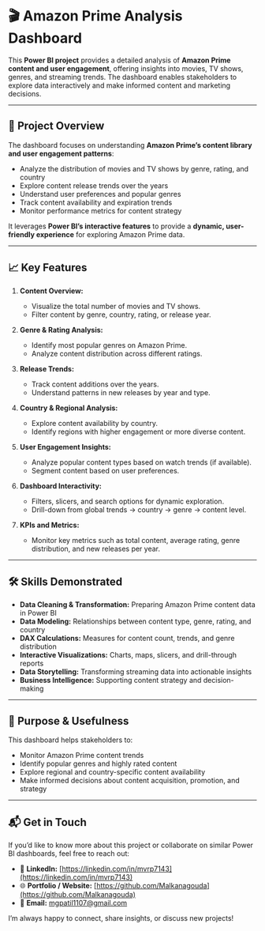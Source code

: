 # 🎬 Amazon Prime Analysis Dashboard  

This **Power BI project** provides a detailed analysis of **Amazon Prime content and user engagement**, offering insights into movies, TV shows, genres, and streaming trends. The dashboard enables stakeholders to explore data interactively and make informed content and marketing decisions.  

---

## 🔎 Project Overview  
The dashboard focuses on understanding **Amazon Prime’s content library and user engagement patterns**:  
- Analyze the distribution of movies and TV shows by genre, rating, and country  
- Explore content release trends over the years  
- Understand user preferences and popular genres  
- Track content availability and expiration trends  
- Monitor performance metrics for content strategy  

It leverages **Power BI’s interactive features** to provide a **dynamic, user-friendly experience** for exploring Amazon Prime data.  

---

## 📈 Key Features  

1. **Content Overview:**  
   - Visualize the total number of movies and TV shows.  
   - Filter content by genre, country, rating, or release year.  

2. **Genre & Rating Analysis:**  
   - Identify most popular genres on Amazon Prime.  
   - Analyze content distribution across different ratings.  

3. **Release Trends:**  
   - Track content additions over the years.  
   - Understand patterns in new releases by year and type.  

4. **Country & Regional Analysis:**  
   - Explore content availability by country.  
   - Identify regions with higher engagement or more diverse content.  

5. **User Engagement Insights:**  
   - Analyze popular content types based on watch trends (if available).  
   - Segment content based on user preferences.  

6. **Dashboard Interactivity:**  
   - Filters, slicers, and search options for dynamic exploration.  
   - Drill-down from global trends → country → genre → content level.  

7. **KPIs and Metrics:**  
   - Monitor key metrics such as total content, average rating, genre distribution, and new releases per year.  

---

## 🛠️ Skills Demonstrated  
- **Data Cleaning & Transformation:** Preparing Amazon Prime content data in Power BI  
- **Data Modeling:** Relationships between content type, genre, rating, and country  
- **DAX Calculations:** Measures for content count, trends, and genre distribution  
- **Interactive Visualizations:** Charts, maps, slicers, and drill-through reports  
- **Data Storytelling:** Transforming streaming data into actionable insights  
- **Business Intelligence:** Supporting content strategy and decision-making  

---

## 🎯 Purpose & Usefulness  
This dashboard helps stakeholders to:  
- Monitor Amazon Prime content trends  
- Identify popular genres and highly rated content  
- Explore regional and country-specific content availability  
- Make informed decisions about content acquisition, promotion, and strategy  

---

## 📬 Get in Touch  
If you’d like to know more about this project or collaborate on similar Power BI dashboards, feel free to reach out:  

- 💼 **LinkedIn:** [https://linkedin.com/in/mvrp7143](https://linkedin.com/in/mvrp7143)  
- 🌐 **Portfolio / Website:** [https://github.com/Malkanagouda](https://github.com/Malkanagouda)  
- 📩 **Email:** mgpatil1107@gmail.com  

I’m always happy to connect, share insights, or discuss new projects!
